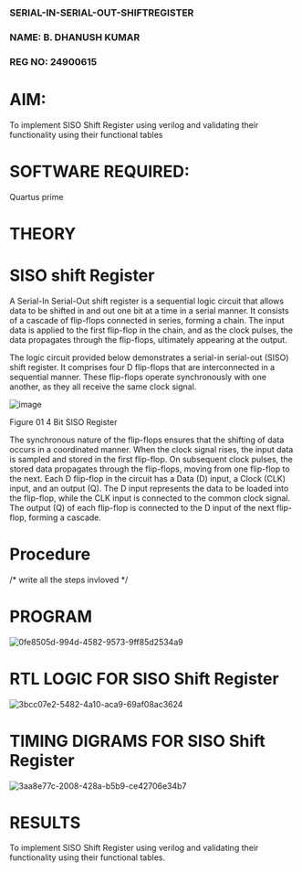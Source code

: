 ### SERIAL-IN-SERIAL-OUT-SHIFTREGISTER
### NAME: B. DHANUSH KUMAR
### REG NO: 24900615

# AIM:

To implement  SISO Shift Register using verilog and validating their functionality using their functional tables

# SOFTWARE REQUIRED:

Quartus prime

# THEORY

# SISO shift Register

A Serial-In Serial-Out shift register is a sequential logic circuit that allows data to be shifted in and out one bit at a time in a serial manner. It consists of a cascade of flip-flops connected in series, forming a chain. The input data is applied to the first flip-flop in the chain, and as the clock pulses, the data propagates through the flip-flops, ultimately appearing at the output.

The logic circuit provided below demonstrates a serial-in serial-out (SISO) shift register. It comprises four D flip-flops that are interconnected in a sequential manner. These flip-flops operate synchronously with one another, as they all receive the same clock signal.

![image](https://github.com/naavaneetha/SERIAL-IN-SERIAL-OUT-SHIFTREGISTER/assets/154305477/e81c4072-37f9-46c6-8145-566764b74c3a)

Figure 01 4 Bit SISO Register

The synchronous nature of the flip-flops ensures that the shifting of data occurs in a coordinated manner. When the clock signal rises, the input data is sampled and stored in the first flip-flop. On subsequent clock pulses, the stored data propagates through the flip-flops, moving from one flip-flop to the next.
Each D flip-flop in the circuit has a Data (D) input, a Clock (CLK) input, and an output (Q). The D input represents the data to be loaded into the flip-flop, while the CLK input is connected to the common clock signal. The output (Q) of each flip-flop is connected to the D input of the next flip-flop, forming a cascade.

# Procedure

/* write all the steps invloved */

# PROGRAM
![0fe8505d-994d-4582-9573-9ff85d2534a9](https://github.com/user-attachments/assets/d12403e6-df7a-45f3-95c6-f2c1916accc0)




# RTL LOGIC FOR SISO Shift Register
![3bcc07e2-5482-4a10-aca9-69af08ac3624](https://github.com/user-attachments/assets/a129f629-47d4-40e1-8b8b-ef66dc5c425e)

# TIMING DIGRAMS FOR SISO Shift Register
![3aa8e77c-2008-428a-b5b9-ce42706e34b7](https://github.com/user-attachments/assets/1b94141f-a336-4b2d-acc0-3b71976bb952)

# RESULTS
To implement SISO Shift Register using verilog and validating their functionality using their functional tables.
